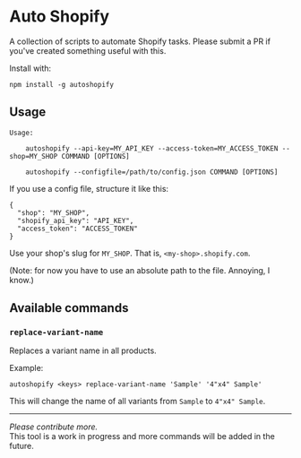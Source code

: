 Auto Shopify
============

A collection of scripts to automate Shopify tasks. Please submit a PR if you've created something useful with this.

Install with:
```
npm install -g autoshopify
```

Usage
-----
    Usage:

        autoshopify --api-key=MY_API_KEY --access-token=MY_ACCESS_TOKEN --shop=MY_SHOP COMMAND [OPTIONS]

        autoshopify --configfile=/path/to/config.json COMMAND [OPTIONS]

If you use a config file, structure it like this:
```
{
  "shop": "MY_SHOP",
  "shopify_api_key": "API_KEY",
  "access_token": "ACCESS_TOKEN"
}

```
Use your shop's slug for `MY_SHOP`. That is, `<my-shop>.shopify.com`.

(Note: for now you have to use an absolute path to the file. Annoying, I know.)

Available commands
------------------
### `replace-variant-name`
Replaces a variant name in all products.

Example:
```
autoshopify <keys> replace-variant-name 'Sample' '4"x4" Sample'
```
This will change the name of all variants from `Sample` to `4"x4" Sample`.

------

*Please contribute more.*  
This tool is a work in progress and more commands will be added in the future.
